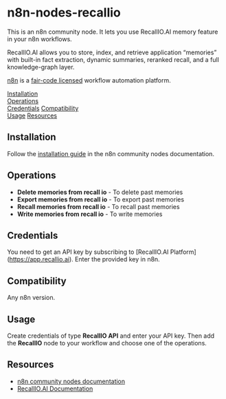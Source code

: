 # n8n-nodes-recallio

This is an n8n community node. It lets you use RecallIO.AI memory feature in your n8n workflows.

RecallIO.AI allows you to store, index, and retrieve application “memories” with built-in fact extraction, dynamic summaries, reranked recall, and a full knowledge-graph layer.

[n8n](https://n8n.io/) is a [fair-code licensed](https://docs.n8n.io/reference/license/) workflow automation platform.

[Installation](#installation)  
[Operations](#operations)  
[Credentials](#credentials) 
[Compatibility](#compatibility)  
[Usage](#usage)
[Resources](#resources) 


## Installation

Follow the [installation guide](https://docs.n8n.io/integrations/community-nodes/installation/) in the n8n community nodes documentation.


## Operations

- **Delete memories from recall io** - To delete past memories
- **Export memories from recall io** - To export past memories
- **Recall memories from recall io** - To recall past memories
- **Write memories from recall io** - To write memories


## Credentials

You need to get an API key by subscribing to [RecallIO.AI Platform] (https://app.recallio.ai). Enter the provided key in n8n.


## Compatibility

Any n8n version.


## Usage

Create credentials of type **RecallIO API** and enter your API key. Then add the **RecallIO** node to your workflow and choose one of the operations.


## Resources

* [n8n community nodes documentation](https://docs.n8n.io/integrations/#community-nodes)
* [RecallIO.AI Documentation](https://app.recallio.ai/docs)

